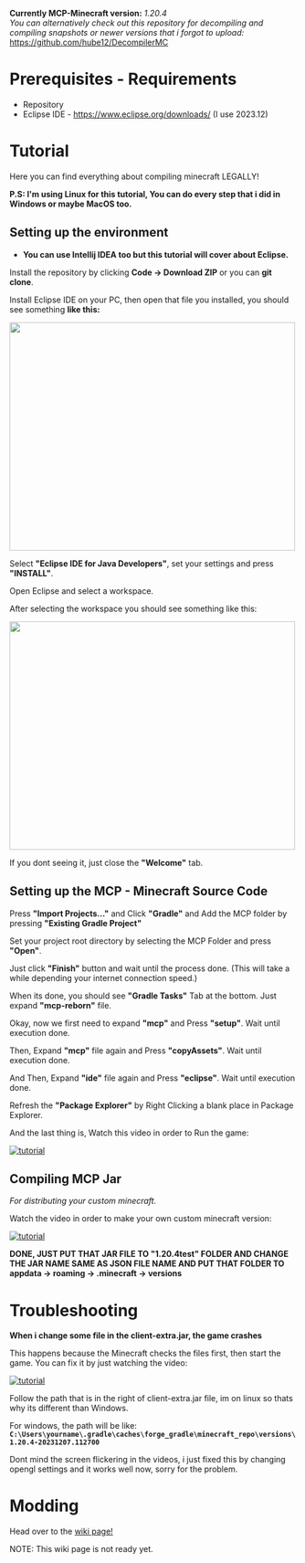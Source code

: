 **Currently MCP-Minecraft version:** *1.20.4* <br>
*You can alternatively check out this repository for decompiling and compiling snapshots or newer versions that i forgot to upload:* https://github.com/hube12/DecompilerMC<br>

# Prerequisites - Requirements
- Repository
- Eclipse IDE - https://www.eclipse.org/downloads/ (I use 2023.12)


# Tutorial
Here you can find everything about compiling minecraft LEGALLY!

**P.S: I'm using Linux for this tutorial, You can do every step that i did in Windows or maybe MacOS too.**

## Setting up the environment
* **You can use Intellij IDEA too but this tutorial will cover about Eclipse.**

Install the repository by clicking **Code -> Download ZIP** or you can **git clone**.

Install Eclipse IDE on your PC, then open that file you installed,
you should see something **like this:**

<img src="https://github.com/WH0LEWHALE/minecraft-sc-compiling-tutorial/assets/146978592/746ed24d-8747-447f-8564-1588e87d0b3d" width="500" height="400">

Select **"Eclipse IDE for Java Developers"**, set your settings and press **"INSTALL"**.

Open Eclipse and select a workspace.

After selecting the workspace you should see something like this:

<img src="https://github.com/WH0LEWHALE/minecraft-sc-compiling-tutorial/assets/146978592/d12566cc-f221-4cf3-9535-75c3dcaa1990" width="500" height="400">

If you dont seeing it, just close the **"Welcome"** tab.

## Setting up the MCP - Minecraft Source Code

Press **"Import Projects..."** and Click **"Gradle"** and Add the MCP folder by pressing **"Existing Gradle Project"**

Set your project root directory by selecting the MCP Folder and press **"Open"**. 

Just click **"Finish"** button and wait until the process done. (This will take a while depending your internet connection speed.)

When its done, you should see **"Gradle Tasks"** Tab at the bottom. Just expand **"mcp-reborn"** file.

Okay, now we first need to expand **"mcp"** and Press **"setup"**. Wait until execution done.

Then, Expand **"mcp"** file again and Press **"copyAssets"**. Wait until execution done.

And Then, Expand **"ide"** file again and Press **"eclipse"**. Wait until execution done.

Refresh the **"Package Explorer"** by Right Clicking a blank place in Package Explorer.

And the last thing is, Watch this video in order to Run the game:

[![tutorial](https://github.com/WH0LEWHALE/minecraft-sc-compiling-tutorial/assets/146978592/9b0da457-e941-4117-a4a5-cb9399888700)](https://github.com/WH0LEWHALE/minecraft-sc-compiling-tutorial/assets/146978592/9b0da457-e941-4117-a4a5-cb9399888700)

## Compiling MCP Jar
*For distributing your custom minecraft.*

Watch the video in order to make your own custom minecraft version:

[![tutorial](https://github.com/WH0LEWHALE/minecraft-sc-compiling-tutorial/assets/146978592/3f7a052e-f7c5-47d0-956f-abd2965a1796)](https://github.com/WH0LEWHALE/minecraft-sc-compiling-tutorial/assets/146978592/3f7a052e-f7c5-47d0-956f-abd2965a1796)

**DONE, JUST PUT THAT JAR FILE TO "1.20.4test" FOLDER AND CHANGE THE JAR NAME SAME AS JSON FILE NAME AND PUT THAT FOLDER TO appdata -> roaming -> .minecraft -> versions**


# Troubleshooting

**When i change some file in the client-extra.jar, the game crashes**

This happens because the Minecraft checks the files first, then start the game. You can fix it by just watching the video:

[![tutorial](https://github.com/WH0LEWHALE/minecraft-sc-compiling-tutorial/assets/146978592/8f871acd-8cee-4361-82c6-35ee996b5c4a)](https://github.com/WH0LEWHALE/minecraft-sc-compiling-tutorial/assets/146978592/8f871acd-8cee-4361-82c6-35ee996b5c4a)

Follow the path that is in the right of client-extra.jar file, im on linux so thats why its different than Windows.

For windows, the path will be like: **``C:\Users\yourname\.gradle\caches\forge_gradle\minecraft_repo\versions\1.20.4-20231207.112700``**

Dont mind the screen flickering in the videos, i just fixed this by changing opengl settings and it works well now, sorry for the problem.


# Modding

Head over to the [wiki page!](https://github.com/WH0LEWHALE/minecraft-sc-compiling-tutorial/wiki/Modding)

NOTE: This wiki page is not ready yet.
